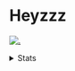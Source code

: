 # Heyzzz  

[![.](https://skillicons.dev/icons?i=js,java)](https://skillicons.dev)  

<details>
<summary>Stats</summary
<!--START_SECTION:waka-->

```txt
TypeScript   5 hrs 5 mins    ████████████▒░░░░░░░░░░░░   49.59 %
CSS          3 hrs 53 mins   █████████▒░░░░░░░░░░░░░░░   37.86 %
Rust         55 mins         ██▒░░░░░░░░░░░░░░░░░░░░░░   08.92 %
JavaScript   13 mins         ▓░░░░░░░░░░░░░░░░░░░░░░░░   02.20 %
XML          5 mins          ▒░░░░░░░░░░░░░░░░░░░░░░░░   00.84 %
```

<!--END_SECTION:waka-->
</details>
